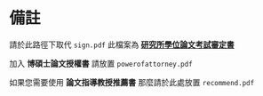 # 備註

請於此路徑下取代 `sign.pdf`
此檔案為 [**研究所學位論文考試審定書**](https://acad.nkust.edu.tw/p/412-1004-2503.php?Lang=zh-tw)

加入 **博碩士論文授權書** 請放置 `powerofattorney.pdf`

如果您需要使用 **論文指導教授推薦書** 那麼請於此處放置 `recommend.pdf`